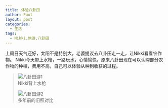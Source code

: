 ```yaml
---
title: 体验八卦田
author: Paul
layout: post
categories:
  - 生活
tags:
  - Nikki,旅游,八卦田
---
```


上周日天气还好，太阳不是特别大，老婆提议去八卦田走一走，让Nikki看看农作物。
Nikki今天带上水枪，一路玩水，心情愉快，原来八卦田现在可以认购部分农作物的种植，费用不高，自己可以体验从种到收获的过程。

> ![八卦田游1](http://img7.chztv.com/2017-0709/bgt1.JPG)    
> Nikki背上水枪
> 
> ![八卦田游2](http://img7.chztv.com/2017-0709/bgt2.JPG)    
> 多年前的旧照对比
